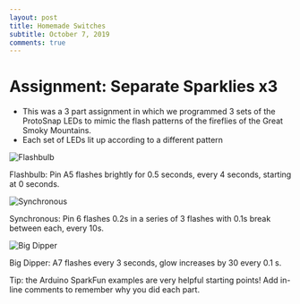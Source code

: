 ```yaml
---
layout: post
title: Homemade Switches
subtitle: October 7, 2019
comments: true
---
```


# Assignment: Separate Sparklies x3

* This was a 3 part assignment in which we programmed 3 sets of the ProtoSnap LEDs to mimic the flash patterns of the fireflies of the Great Smoky Mountains.
* Each set of LEDs lit up according to a different pattern


![Flashbulb](https://ephsarah.github.io/img/flashbulba5.JPG)

Flashbulb: Pin A5 flashes brightly for 0.5 seconds, every 4 seconds, starting at 0 seconds.

![Synchronous](https://ephsarah.github.io/img/sync6.JPG)

Synchronous: Pin 6 flashes 0.2s in a series of 3 flashes with 0.1s break between each, every 10s.

![Big Dipper](https://ephsarah.github.io/img/bigdippera7.JPG)

Big Dipper: A7 flashes every 3 seconds, glow increases by 30 every 0.1 s.



Tip: the Arduino SparkFun examples are very helpful starting points! Add in-line comments to remember why you did each part.
